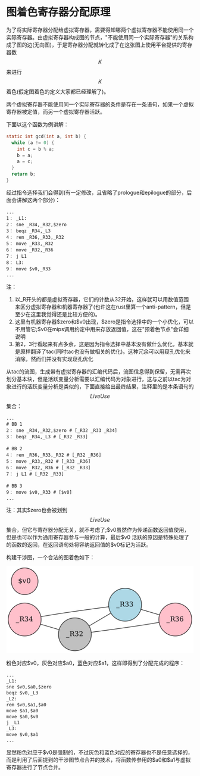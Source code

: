 # 图着色寄存器分配原理

为了将实际寄存器分配给虚拟寄存器，需要得知哪两个虚拟寄存器不能使用同一个实际寄存器。由虚拟寄存器构成图的节点，"不能使用同一个实际寄存器"的关系构成了图的边(无向图)，于是寄存器分配就转化成了在这张图上使用平台提供的寄存器数$$K$$来进行$$K$$着色(假定图着色的定义大家都已经理解了)。

两个虚拟寄存器不能使用同一个实际寄存器的条件是存在一条语句，如果一个虚拟寄存器被定值，而另一个虚拟寄存器活跃。

下面以这个函数为例讲解：

```c
static int gcd(int a, int b) {
  while (a != 0) {
    int c = b % a;
    b = a;
    a = c;
  }
  return b;
}
```

经过指令选择我们会得到(有一定修改，且省略了prologue和epilogue的部分，后面会讲解这两个部分)：

```mipsasm
...
1： _L1:
2： sne _R34,_R32,$zero
3： beqz _R34,_L3
4： rem _R36,_R33,_R32
5： move _R33,_R32
6： move _R32,_R36
7： j L1
8： L3:
9： move $v0,_R33
...
```

注：

1. 以_R开头的都是虚拟寄存器，它们的计数从32开始，这样就可以用数值范围来区分虚拟寄存器和机器寄存器了(也许这在rust里算一个anti-pattern，但是至少在这里我觉得还是比较方便的)。
2. 这里有机器寄存器\$zero和\$v0出现，\$zero是指令选择中的一个小优化，可以不用管它;\$v0在mips调用约定中用来存放返回值，这在"预着色节点"会详细说明
3. 第2，3行看起来有点多余，这是因为指令选择中基本没有做什么优化，基本就是原样翻译了tac(同时tac也没有做相关的优化)。这种冗余可以用窥孔优化来消除，然而们并没有实现窥孔优化

从tac的流图，生成带有虚拟寄存器的汇编代码后，流图信息得到保留，无需再次划分基本块，但是活跃变量分析需要以汇编代码为对象进行，这与之前以tac为对象进行的活跃变量分析是类似的，下面直接给出最终结果，注释里的是本条语句的$$LiveUse$$集合：

```mipsasm
...
# BB 1
2： sne _R34,_R32,$zero # [_R32 _R33 _R34]
3： beqz _R34,_L3 # [_R32 _R33]

# BB 2
4： rem _R36,_R33,_R32 # [_R32 _R36]
5： move _R33,_R32 # [_R33 _R36]
6： move _R32,_R36 # [_R32 _R33]
7： j L1 # [_R32 _R33]

# BB 3
9： move $v0,_R33 # [$v0]
...
```

注：其实\$zero也会被划到$$LiveUse$$集合，但它与寄存器分配无关，就不考虑了;\$v0虽然作为传递函数返回值使用，但是也可以作为通用寄存器参与一般的计算，最后\$v0 活跃的原因是特殊处理了的函数的返回，在返回语句处将容纳返回值的\$v0标记为活跃。

构建干涉图，一个合法的图着色如下：

![gcd](./pic/gcd.png)

粉色对应\$v0，灰色对应\$a0，蓝色对应\$a1，这样即得到了分配完成的程序：

```mipsasm
...
_L1:
sne $v0,$a0,$zero
beqz $v0,_L3
_L2:
rem $v0,$a1,$a0
move $a1,$a0
move $a0,$v0
j _L1
_L3:
move $v0,$a1
...
```

显然粉色对应于\$v0是强制的，不过灰色和蓝色对应的寄存器也不是任意选择的，而是利用了后面提到的干涉图节点合并的技术，将函数传参用的\$a0和\$a1与虚拟寄存器进行了节点合并。
